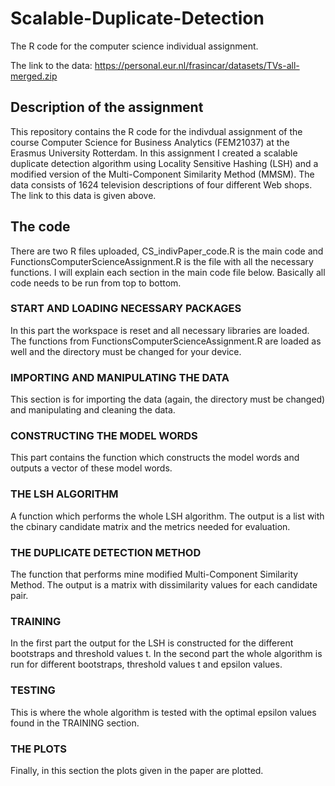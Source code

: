 # Scalable-Duplicate-Detection
The R code for the computer science individual assignment. 

The link to the data: https://personal.eur.nl/frasincar/datasets/TVs-all-merged.zip

## Description of the assignment
This repository contains the R code for the indivdual assignment of the course Computer Science for Business Analytics (FEM21037) at the Erasmus University Rotterdam. 
In this assignment I created a scalable duplicate detection algorithm using Locality Sensitive Hashing (LSH) and a modified version of the Multi-Component Similarity Method (MMSM). 
The data consists of 1624 television descriptions of four different Web shops. The link to this data is given above. 

## The code
There are two R files uploaded, CS_indivPaper_code.R is the main code and FunctionsComputerScienceAssignment.R is the file with all the necessary functions. I will explain each section in the main code file below. Basically all code needs to be run from top to bottom.

### START AND LOADING NECESSARY PACKAGES
In this part the workspace is reset and all necessary libraries are loaded. The functions from FunctionsComputerScienceAssignment.R are loaded as well and the directory must be changed for your device.

### IMPORTING AND MANIPULATING THE DATA
This section is for importing the data (again, the directory must be changed) and manipulating and cleaning the data.

### CONSTRUCTING THE MODEL WORDS
This part contains the function which constructs the model words and outputs a vector of these model words.

### THE LSH ALGORITHM
A function which performs the whole LSH algorithm. The output is a list with the cbinary candidate matrix and the metrics needed for evaluation.

### THE DUPLICATE DETECTION METHOD
The function that performs mine modified Multi-Component Similarity Method. The output is a matrix with dissimilarity values for each candidate pair.

### TRAINING
In the first part the output for the LSH is constructed for the different bootstraps and threshold values t. In the second part the whole algorithm is run for different bootstraps, threshold values t and epsilon values.

### TESTING
This is where the whole algorithm is tested with the optimal epsilon values found in the TRAINING section.

### THE PLOTS
Finally, in this section the plots given in the paper are plotted.



